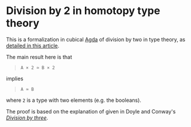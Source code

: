 Division by 2 in homotopy type theory
=====================================

This is a formalization in cubical [Agda](https://wiki.portal.chalmers.se/agda/)
of division by two in type theory, as [detailed in this
article](http://www.lix.polytechnique.fr/Labo/Samuel.Mimram/docs/mimram_div2.pdf).

The main result here is that

> `A × 2 ≃ B × 2`

implies

> `A ≃ B`

where `2` is a type with two elements (e.g. the booleans).

The proof is based on the explanation of given in Doyle and Conway's _[Division
by three](https://arxiv.org/abs/math/0605779)_.
